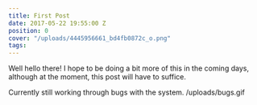 ```yaml
---
title: First Post
date: 2017-05-22 19:55:00 Z
position: 0
cover: "/uploads/4445956661_bd4fb0872c_o.png"
tags: 
---
```


Well hello there! I hope to be doing a bit more of this in the coming days, although at the moment, this post will have to suffice.

Currently still working through bugs with the system.
/uploads/bugs.gif